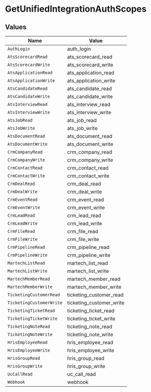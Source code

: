 # GetUnifiedIntegrationAuthScopes


## Values

| Name                     | Value                    |
| ------------------------ | ------------------------ |
| `AuthLogin`              | auth_login               |
| `AtsScorecardRead`       | ats_scorecard_read       |
| `AtsScorecardWrite`      | ats_scorecard_write      |
| `AtsApplicationRead`     | ats_application_read     |
| `AtsApplicationWrite`    | ats_application_write    |
| `AtsCandidateRead`       | ats_candidate_read       |
| `AtsCandidateWrite`      | ats_candidate_write      |
| `AtsInterviewRead`       | ats_interview_read       |
| `AtsInterviewWrite`      | ats_interview_write      |
| `AtsJobRead`             | ats_job_read             |
| `AtsJobWrite`            | ats_job_write            |
| `AtsDocumentRead`        | ats_document_read        |
| `AtsDocumentWrite`       | ats_document_write       |
| `CrmCompanyRead`         | crm_company_read         |
| `CrmCompanyWrite`        | crm_company_write        |
| `CrmContactRead`         | crm_contact_read         |
| `CrmContactWrite`        | crm_contact_write        |
| `CrmDealRead`            | crm_deal_read            |
| `CrmDealWrite`           | crm_deal_write           |
| `CrmEventRead`           | crm_event_read           |
| `CrmEventWrite`          | crm_event_write          |
| `CrmLeadRead`            | crm_lead_read            |
| `CrmLeadWrite`           | crm_lead_write           |
| `CrmFileRead`            | crm_file_read            |
| `CrmFileWrite`           | crm_file_write           |
| `CrmPipelineRead`        | crm_pipeline_read        |
| `CrmPipelineWrite`       | crm_pipeline_write       |
| `MartechListRead`        | martech_list_read        |
| `MartechListWrite`       | martech_list_write       |
| `MartechMemberRead`      | martech_member_read      |
| `MartechMemberWrite`     | martech_member_write     |
| `TicketingCustomerRead`  | ticketing_customer_read  |
| `TicketingCustomerWrite` | ticketing_customer_write |
| `TicketingTicketRead`    | ticketing_ticket_read    |
| `TicketingTicketWrite`   | ticketing_ticket_write   |
| `TicketingNoteRead`      | ticketing_note_read      |
| `TicketingNoteWrite`     | ticketing_note_write     |
| `HrisEmployeeRead`       | hris_employee_read       |
| `HrisEmployeeWrite`      | hris_employee_write      |
| `HrisGroupRead`          | hris_group_read          |
| `HrisGroupWrite`         | hris_group_write         |
| `UcCallRead`             | uc_call_read             |
| `Webhook`                | webhook                  |